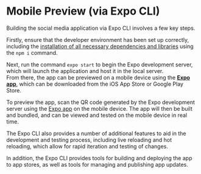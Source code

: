 # Mobile Preview (via Expo CLI)

Building the social media application via Expo CLI involves a few key steps.

Firstly, ensure that the developer environment has been set up correctly, including the [installation of all necessary dependencies and libraries](./install-dependencies.md) using the `npm i` command.

Next, run the command `expo start` to begin the Expo development server, which will launch the application and host it in the local server.<br>
From there, the app can be previewed on a mobile device using the [**Expo app**](https://urlgeni.us/ZFGy), which can be downloaded from the iOS App Store or Google Play Store.

To preview the app, scan the QR code generated by the Expo development server using the [Expo app](https://urlgeni.us/ZFGy) on the mobile device. The app will then be built and bundled, and can be viewed and tested on the mobile device in real time.

The Expo CLI also provides a number of additional features to aid in the development and testing process, including live reloading and hot reloading, which allow for rapid iteration and testing of changes.

In addition, the Expo CLI provides tools for building and deploying the app to app stores, as well as tools for managing and publishing app updates.